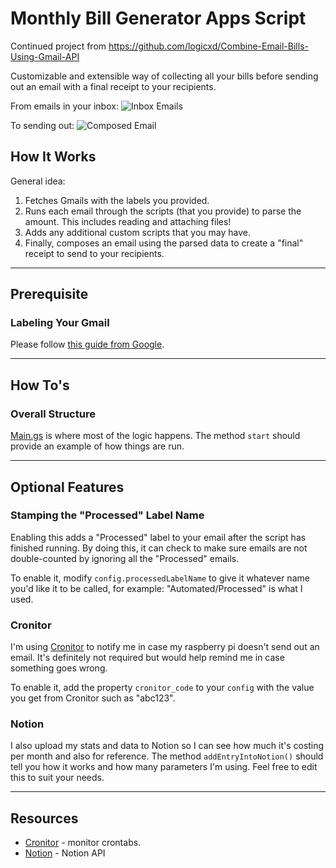 # Monthly Bill Generator Apps Script

Continued project from https://github.com/logicxd/Combine-Email-Bills-Using-Gmail-API

Customizable and extensible way of collecting all your bills before sending out an email with a final receipt to your recipients.

From emails in your inbox: 
![Inbox Emails](https://user-images.githubusercontent.com/12219300/103873116-2dd87e00-5084-11eb-8ab6-d4c1b7be8ec6.png)

To sending out:
![Composed Email](https://user-images.githubusercontent.com/12219300/103457672-18470b00-4cb6-11eb-9e84-5c69af90e90a.png)

## How It Works

General idea:

1. Fetches Gmails with the labels you provided.
2. Runs each email through the scripts (that you provide) to parse the amount. This includes reading and attaching files!
3. Adds any additional custom scripts that you may have.
4. Finally, composes an email using the parsed data to create a "final" receipt to send to your recipients.

---

## Prerequisite

### Labeling Your Gmail

Please follow [this guide from Google](https://support.google.com/a/users/answer/9308833?hl=en).

---

## How To's

### Overall Structure

[Main.gs](Main.gs) is where most of the logic happens. The method `start` should provide an example of how things are run.

---

## Optional Features

### Stamping the "Processed" Label Name

Enabling this adds a "Processed" label to your email after the script has finished running. By doing this, it can check to make sure emails are not double-counted by ignoring all the "Processed" emails.

To enable it, modify `config.processedLabelName` to give it whatever name you'd like it to be called, for example: "Automated/Processed" is what I used.

### Cronitor

I'm using [Cronitor](http://cronitor.io/) to notify me in case my raspberry pi doesn't send out an email. It's definitely not required but would help remind me in case something goes wrong.

To enable it, add the property `cronitor_code` to your `config` with the value you get from Cronitor such as "abc123".

### Notion

I also upload my stats and data to Notion so I can see how much it's costing per month and also for reference. The method `addEntryIntoNotion()` should tell you how it works and how many parameters I'm using. Feel free to edit this to suit your needs.

---

## Resources

* [Cronitor](http://cronitor.io/) - monitor crontabs.
* [Notion](https://developers.notion.com/reference/intro) - Notion API

